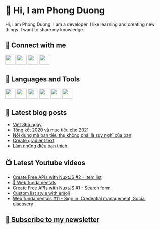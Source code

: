 # 👋 Hi, I am Phong Duong

Hi, I am Phong Duong. I am a developer. I like learning and creating new things. I want to share my knowledge.

## 🔗 Connect with me

[<img height="32" width="32" src="https://cdn.jsdelivr.net/npm/simple-icons@v3/icons/youtube.svg" />](https://www.youtube.com/channel/UCXykqt3V2-9bYXKWZRcH0rA)
[<img height="32" width="32" src="https://cdn.jsdelivr.net/npm/simple-icons@v3/icons/twitter.svg" />](https://twitter.com/koo_gio)
[<img height="32" width="32" src="https://cdn.jsdelivr.net/npm/simple-icons@v3/icons/facebook.svg" />](https://www.facebook.com/koogio)
[<img height="32" width="32" src="https://cdn.jsdelivr.net/npm/simple-icons@v3/icons/linkedin.svg" />](https://www.linkedin.com/in/phong-duong/)

## 🧰 Languages and Tools

[<img height="32" width="32" src="https://cdn.jsdelivr.net/npm/simple-icons@v3/icons/javascript.svg" />](javascript)
[<img height="32" width="32" src="https://cdn.jsdelivr.net/npm/simple-icons@v3/icons/html5.svg" />](html5)
[<img height="32" width="32" src="https://cdn.jsdelivr.net/npm/simple-icons@v3/icons/css3.svg" />](css3)
[<img height="32" width="32" src="https://cdn.jsdelivr.net/npm/simple-icons@v3/icons/node-dot-js.svg" />](nodejs)
[<img height="32" width="32" src="https://cdn.jsdelivr.net/npm/simple-icons@v3/icons/react.svg" />](react)
[<img height="32" width="32" src="https://cdn.jsdelivr.net/npm/simple-icons@v3/icons/vue-dot-js.svg" />](vue)

## 📝 Latest blog posts

<!-- BLOG-POST-LIST:START -->
- [Viết 365 ngày](https://phongduong.dev/blog/viet-365-ngay/)
- [Tổng kết 2020 và mục tiêu cho 2021](https://phongduong.dev/blog/tong-ket-2020-va-muc-tieu-cho-2021/)
- [Nội dung mà bạn tiêu thụ không phải là suy nghĩ của bạn](https://phongduong.dev/blog/noi-dung-ma-ban-tieu-thu-khong-phai-la-suy-nghi-cua-ban/)
- [Create gradient text](https://phongduong.dev/blog/create-gradient-text/)
- [Làm những điều bạn thích](https://phongduong.dev/blog/lam-nhung-dieu-ban-thich/)
<!-- BLOG-POST-LIST:END -->

## 📺 Latest Youtube videos

<!-- YOUTUBE-VIDEO-LIST:START -->
- [Create Free APIs with NuxtJS #2 - Item list](https://www.youtube.com/watch?v=-Bdqw1aVs4k)
- [🔴 Web fundamentals](https://www.youtube.com/watch?v=jm9R9Nb3X-c)
- [Create Free APIs with NuxtJS #1 - Search form](https://www.youtube.com/watch?v=bcX_1PN-GkI)
- [Custom list style with emoji](https://www.youtube.com/watch?v=CmLloO764ug)
- [Web fundamentals #11 - Sign in, Credential management, Social discovery](https://www.youtube.com/watch?v=k-Iz4to7yB4)
<!-- YOUTUBE-VIDEO-LIST:END -->

## [💌 Subscribe to my newsletter](https://koogio.substack.com/)
